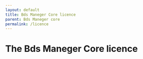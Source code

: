 ```yaml
---
layout: default
title: Bds Maneger Core licence
parent: Bds Maneger core
permalink: /licence
---
```


# The Bds Maneger Core licence

